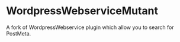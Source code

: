WordpressWebserviceMutant
=========================

A fork of WordpressWebservice plugin which allow you to search for PostMeta.